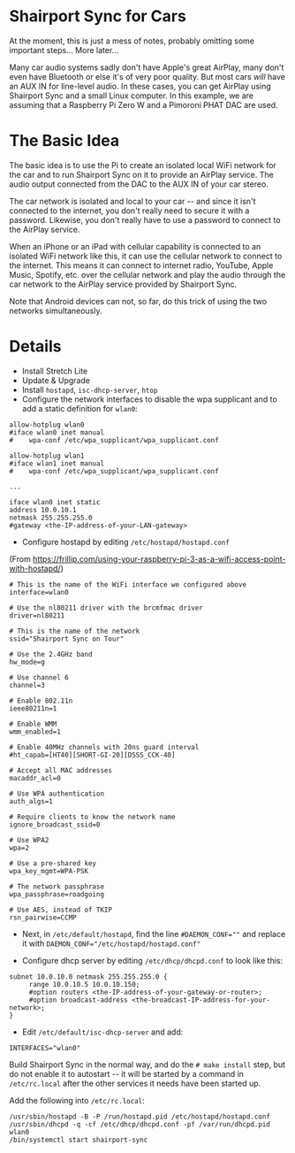 # Shairport Sync for Cars

At the moment, this is just a mess of notes, probably omitting some important steps... More later...

Many car audio systems sadly don't have Apple's great AirPlay, many don't even have Bluetooth or else it's of very poor quality. 
But most cars *will* have an AUX IN for line-level audio. In these cases, you can get AirPlay using Shairport Sync and a small
Linux computer. In this example, we are assuming that a Raspberry Pi Zero W and a Pimoroni PHAT DAC are used.

The Basic Idea
=====
The basic idea is to use the Pi to create an isolated local WiFi network for the car and to run Shairport Sync on it to provide an AirPlay service. The audio output connected from the DAC to the AUX IN of your car stereo.

The car network is isolated and local to your car -- and since it isn't connected to the internet, you don't really need to secure it with a password. Likewise, you don't really have to use a password to connect to the AirPlay service.

When an iPhone or an iPad with cellular capability is connected to an isolated WiFi network like this, it can use the cellular network to connect to the internet.
This means it can connect to internet radio, YouTube, Apple Music, Spotify, etc. over the cellular network and play the audio through the car network to the AirPlay service provided by Shairport Sync.

Note that Android devices can not, so far, do this trick of using the two networks simultaneously.

Details
=====
* Install Stretch Lite
* Update & Upgrade
* Install `hostapd`, `isc-dhcp-server`, `htop`
* Configure the network interfaces to disable the wpa supplicant and to add a static definition for `wlan0`:
```
allow-hotplug wlan0
#iface wlan0 inet manual
#    wpa-conf /etc/wpa_supplicant/wpa_supplicant.conf

allow-hotplug wlan1
#iface wlan1 inet manual
#    wpa-conf /etc/wpa_supplicant/wpa_supplicant.conf

...

iface wlan0 inet static
address 10.0.10.1
netmask 255.255.255.0
#gateway <the-IP-address-of-your-LAN-gateway>
```
* Configure hostapd by editing `/etc/hostapd/hostapd.conf`

(From https://frillip.com/using-your-raspberry-pi-3-as-a-wifi-access-point-with-hostapd/)
```
# This is the name of the WiFi interface we configured above
interface=wlan0

# Use the nl80211 driver with the brcmfmac driver
driver=nl80211

# This is the name of the network
ssid="Shairport Sync on Tour"

# Use the 2.4GHz band
hw_mode=g

# Use channel 6
channel=3

# Enable 802.11n
ieee80211n=1

# Enable WMM
wmm_enabled=1

# Enable 40MHz channels with 20ns guard interval
#ht_capab=[HT40][SHORT-GI-20][DSSS_CCK-40]

# Accept all MAC addresses
macaddr_acl=0

# Use WPA authentication
auth_algs=1

# Require clients to know the network name
ignore_broadcast_ssid=0

# Use WPA2
wpa=2

# Use a pre-shared key
wpa_key_mgmt=WPA-PSK

# The network passphrase
wpa_passphrase=roadgoing

# Use AES, instead of TKIP
rsn_pairwise=CCMP
```

* Next, in `/etc/default/hostapd`, find the line `#DAEMON_CONF=""` and replace it with `DAEMON_CONF="/etc/hostapd/hostapd.conf"`

* Configure dhcp server by editing `/etc/dhcp/dhcpd.conf` to look like this:

```
subnet 10.0.10.0 netmask 255.255.255.0 {
     range 10.0.10.5 10.0.10.150;
     #option routers <the-IP-address-of-your-gateway-or-router>;
     #option broadcast-address <the-broadcast-IP-address-for-your-network>;
}
```

* Edit `/etc/default/isc-dhcp-server` and add:
```
INTERFACES="wlan0"
```

Build Shairport Sync in the normal way, and do the `# make install` step, but do not enable it to autostart --
it will be started by a command in `/etc/rc.local` after the other services it needs have been started up.

Add the following into `/etc/rc.local`:

```
/usr/sbin/hostapd -B -P /run/hostapd.pid /etc/hostapd/hostapd.conf
/usr/sbin/dhcpd -q -cf /etc/dhcp/dhcpd.conf -pf /var/run/dhcpd.pid wlan0
/bin/systemctl start shairport-sync
```
